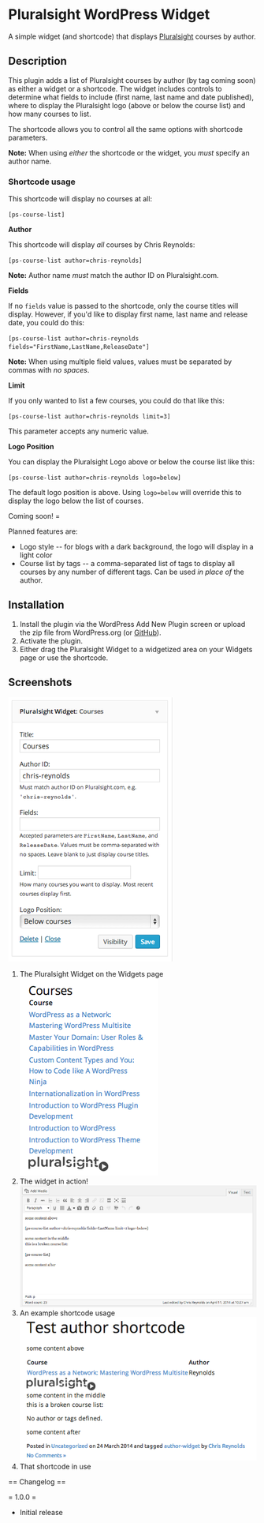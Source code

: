 # Pluralsight WordPress Widget

A simple widget (and shortcode) that displays [Pluralsight](http://pluralsight.com) courses by author.

## Description

This plugin adds a list of Pluralsight courses by author (by tag coming soon) as either a widget or a shortcode. The widget includes controls to determine what fields to include (first name, last name and date published), where to display the Pluralsight logo (above or below the course list) and how many courses to list.

The shortcode allows you to control all the same options with shortcode parameters.

**Note:** When using *either* the shortcode or the widget, you *must* specify an author name.

### Shortcode usage

This shortcode will display no courses at all:

`[ps-course-list]`

**Author**

This shortcode will display *all* courses by Chris Reynolds:

`[ps-course-list author=chris-reynolds]`

**Note:** Author name *must* match the author ID on Pluralsight.com.

**Fields**

If no `fields` value is passed to the shortcode, only the course titles will display. However, if you'd like to display first name, last name and release date, you could do this:

`[ps-course-list author=chris-reynolds fields="FirstName,LastName,ReleaseDate"]`

**Note:** When using multiple field values, values must be separated by commas with *no spaces*.

**Limit**

If you only wanted to list a few courses, you could do that like this:

`[ps-course-list author=chris-reynolds limit=3]`

This parameter accepts any numeric value.

**Logo Position**

You can display the Pluralsight Logo above or below the course list like this:

`[ps-course-list author=chris-reynolds logo=below]`

The default logo position is above. Using `logo=below` will override this to display the logo below the list of courses.

 Coming soon! =

Planned features are:

* Logo style -- for blogs with a dark background, the logo will display in a light color
* Course list by tags -- a comma-separated list of tags to display all courses by any number of different tags. Can be used *in place of* the author.

## Installation

1. Install the plugin via the WordPress Add New Plugin screen or upload the zip file from WordPress.org (or [GitHub](https://github.com/pluralsight/pluralsight-wordpress-widget/archive/master.zip)).
2. Activate the plugin.
3. Either drag the Pluralsight Widget to a widgetized area on your Widgets page or use the shortcode.

## Screenshots
![Pluralsight Widget](https://github.com/pluralsight/pluralsight-wordpress-widget/blob/master/assets/screenshot-1.png?raw=true)  
1. The Pluralsight Widget on the Widgets page  
![Live widget](https://github.com/pluralsight/pluralsight-wordpress-widget/blob/master/assets/screenshot-2.png?raw=true)  
2. The widget in action!  
![Example shortcode](https://github.com/pluralsight/pluralsight-wordpress-widget/blob/master/assets/screenshot-3.png?raw=true)  
3. An example shortcode usage  
![Live shortcode](https://github.com/pluralsight/pluralsight-wordpress-widget/blob/master/assets/screenshot-4.png?raw=true)  
4. That shortcode in use

== Changelog ==

= 1.0.0 =
* Initial release